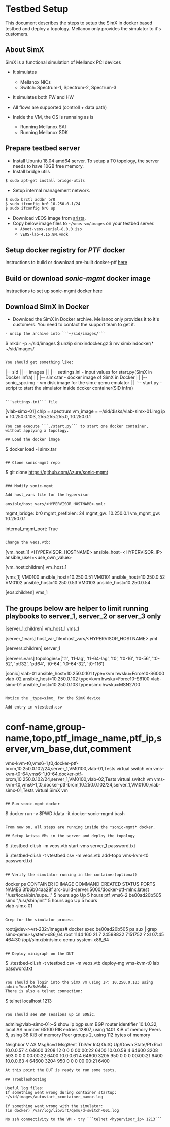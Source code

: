 # Testbed Setup

This document describes the steps to setup the SimX in docker based testbed and deploy a topology. Mellanox only provides the simulator to it's customers. 

## About SimX

SimX is a functional simulation of Mellanox PCI devices
 - It simulates 
   - Mellanox NICs
   - Switch: Spectrum-1, Spectrum-2, Spectrum-3
- It simulates both FW and HW
- All flows are supported (controll + data path)

- Inside the VM, the OS is runnaing as is
  - Running Mellanox SAI
  - Running Mellanox SDK


## Prepare testbed server

- Install Ubuntu 18.04 amd64 server. To setup a T0 topology, the server needs to have 10GB free memory.
- Install bridge utils
```
$ sudo apt-get install bridge-utils
```
- Setup internal management network.

```
$ sudo brctl addbr br0
$ sudo ifconfig br0 10.250.0.1/24
$ sudo ifconfig br0 up
```

- Download vEOS image from [arista](https://www.arista.com/en/support/software-download).
- Copy below image files to ```~/veos-vm/images``` on your testbed server.
   - ```Aboot-veos-serial-8.0.0.iso```
   - ```vEOS-lab-4.15.9M.vmdk```

## Setup docker registry for *PTF* docker

Instructions to build or download pre-built docker-ptf [here](https://github.com/Azure/sonic-mgmt/blob/master/ansible/doc/README.testbed.VsSetup.md#setup-docker-registry-for-ptf-docker)

## Build or download *sonic-mgmt* docker image

Instructions to set up sonic-mgmt docker [here](https://github.com/Azure/sonic-mgmt/blob/master/ansible/doc/README.testbed.VsSetup.md#build-or-download-sonic-mgmt-docker-image)

## Download SimX in Docker  

- Download the SimX in Docker archive. Mellanox only provides it to it's customers. You need to contact the support team to get it.

```
- unzip the archive into ```~/sid/images/```
```
$ mkdir -p ~/sid/images
$ unzip simxindocker.gz
$ mv simixindocker/* ~/sid/images/
```

You should get something like:
```
|-- sid
|   |-- images
|   |   |-- settings.ini     - input values for start.py(SimX in Docker infra)
|   |   |-- simx.tar         - docker image of SimX in Docker
|   |   |-- sonic_spc.img   - vm disk image for the simx-qemu emulator
|   |   `-- start.py         - script to start the simulator inside dcoker container(SiD infra)
```

```settings.ini``` file 
```
[vlab-simx-01]
chip = spectrum
vm_image = ~/sid/disks/vlab-simx-01.img
ip =  10.250.0.103, 255.255.255.0, 10.250.0.1
```
You can execute ```./start.py``` to start one docker container, without applying a topology.

## Load the docker image

```
$ docker load -i simx.tar
```

## Clone sonic-mgmt repo

```
$ git clone https://github.com/Azure/sonic-mgmt
```

### Modify sonic-mgmt

Add host_vars file for the hypervisor

ansible/host_vars/<HYPERVISOR_HOSTNAME>.yml:
```
mgmt_bridge: br0
mgmt_prefixlen: 24
mgmt_gw: 10.250.0.1
vm_mgmt_gw: 10.250.0.1

internal_mgmt_port: True
```

Change the veos.vtb:

```
[vm_host_1]
<HYPERVISOR_HOSTNAME> ansible_host=<HYPERVISOR_IP> ansible_user=<use_own_value>

[vm_host:children]
vm_host_1

[vms_1]
VM0100 ansible_host=10.250.0.51
VM0101 ansible_host=10.250.0.52
VM0102 ansible_host=10.250.0.53
VM0103 ansible_host=10.250.0.54


[eos:children]
vms_1

## The groups below are helper to limit running playbooks to server_1, server_2 or server_3 only
[server_1:children]
vm_host_1
vms_1

[server_1:vars]
host_var_file=host_vars/<HYPERVISOR_HOSTNAME>.yml

[servers:children]
server_1

[servers:vars]
topologies=['t1', 't1-lag', 't1-64-lag', 't0', 't0-16', 't0-56', 't0-52', 'ptf32', 'ptf64', 't0-64', 't0-64-32', 't0-116']

[sonic]
vlab-01 ansible_host=10.250.0.101 type=kvm hwsku=Force10-S6000
vlab-02 ansible_host=10.250.0.102 type=kvm hwsku=Force10-S6100
vlab-simx-01 ansible_host=10.250.0.103 type=simx hwsku=MSN2700
```

Notice the _type=simx_ for the SimX device

Add entry in vtestbed.csv

```
# conf-name,group-name,topo,ptf_image_name,ptf_ip,server,vm_base,dut,comment
vms-kvm-t0,vms6-1,t0,docker-ptf-brcm,10.250.0.102/24,server_1,VM0100,vlab-01,Tests virtual switch vm
vms-kvm-t0-64,vms6-1,t0-64,docker-ptf-brcm,10.250.0.102/24,server_1,VM0100,vlab-02,Tests virtual switch vm
vms-kvm-t0,vms6-1,t0,docker-ptf-brcm,10.250.0.102/24,server_1,VM0100,vlab-simx-01,Tests virtual SimX vm
```

## Run sonic-mgmt docker

```
$ docker run -v $PWD:/data -it docker-sonic-mgmt bash
```

From now on, all steps are running inside the *sonic-mgmt* docker.

## Setup Arista VMs in the server and deploy the topology

```
$ ./testbed-cli.sh -m veos.vtb start-vms server_1 password.txt

$ ./testbed-cli.sh -t vtestbed.csv -m veos.vtb add-topo vms-kvm-t0 password.txt
```

## Verify the simulator running in the container(optional)

```
docker ps
CONTAINER ID        IMAGE                                          COMMAND                  CREATED             STATUS              PORTS               NAMES
3fb6b04aa28f        arc-build-server:5000/docker-ptf-mlnx:latest   "/usr/local/bin/supe…"   5 hours ago         Up 5 hours                              ptf_vms6-2
be00ad20b505        simx                                           "/usr/sbin/init"         5 hours ago         Up 5 hours                              
vlab-simx-01
```

Grep for the simulator process

```
root@dev-r-vrt-232:/images# docker exec be00ad20b505 ps aux | grep simx-qemu-system-x86_64 
root      1144  160 21.7 24598832 7151752 ?    Sl   07:45 464:30 /opt/simx/bin/simx-qemu-system-x86_64
```

## Deploy minigraph on the DUT

```
$ ./testbed-cli.sh -t vtestbed.csv -m veos.vtb deploy-mg vms-kvm-t0 lab password.txt
```

You should be login into the SimX vm using IP: 10.250.0.103 using admin:YourPaSsWoRd.
There is also a telnet connection: 

```
$ telnet localhost 1213
```

You should see BGP sessions up in SONiC.

```
admin@vlab-simx-01:~$ show ip bgp sum
BGP router identifier 10.1.0.32, local AS number 65100
RIB entries 12807, using 1401 KiB of memory
Peers 8, using 36 KiB of memory
Peer groups 2, using 112 bytes of memory

Neighbor        V         AS MsgRcvd MsgSent   TblVer  InQ OutQ Up/Down  State/PfxRcd
10.0.0.57       4 64600    3208      12        0    0    0 00:00:22     6400
10.0.0.59       4 64600    3208     593        0    0    0 00:00:22     6400
10.0.0.61       4 64600    3205     950        0    0    0 00:00:21     6400
10.0.0.63       4 64600    3204     950        0    0    0 00:00:21     6400
```
At this point the DUT is ready to run some tests.

## Troubleshooting

Useful log files:
If something went wrong during container startup:
~/sid/images/autostart_<container_name>.log

If something went wrong with the simulator:
(in docker) /var/log/libvirt/qemu/d-switch-001.log

No ssh connectivity to the VM - try ```telnet <hypervisor_ip> 1213```